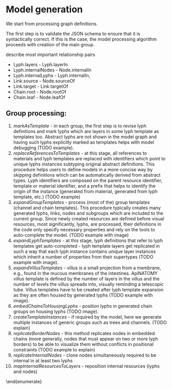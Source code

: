 # Model generation

We start from processing graph definitions.

The first step is to validate the JSON schema to ensure that it is syntactically correct.
If this is the case, the model processing algorithm proceeds with creation of the main group.

describe most important relationship pairs
* Lyph.layers - Lyph.layerIn
* Lyph.internalNodes - Node.internalIn
* Lyph.internalLyphs - Lyph.internalIn,
* Link.source - Node.sourceOf
* Link.target - Link.targetOf
* Chain.root - Node.rootOf
* Chain.leaf - Node.leafOf

## Group processing:

1. *markAsTemplate* -  in each group, the first step is to revise lyph definitions and mark lyphs which are layers in some lyph template as templates too. Abstract lyphs are not shown in the model graph and having such lyphs explicitly marked as templates helps with model debugging (TODO example).
1. *replaceReferencesToTemplates* - at this stage, all references to materials and lyph templates are replaced with identifiers which point to unique lyphs instances subtyping original abstract definitions. This procedure helps users to define models in a more concise way by skipping definitions which can be automatically derived from abstract types. Lyph identifiers are composed on the parent resource identifier, template or material identifier, and a prefix that helps to identify the origin of the instance (generated from material, generated from lyph template, etc.) (TODO example)
1. *expandGroupTemplates* - process (most of the) group templates (channel and chain templates). This procedure typically creates many generated lyphs, links, nodes and subgroups which are included to the current group. Since newly created resources are defined before visual resources, most significantly, lyphs, are processed, their definitions in the code only specify necessary properties and rely on the tools to auto-complete the model. (TODO example with image)
1. *expandLyphTemplates* - at this stage, lyph definitions that refer to lyph templates get auto-completed - lyph template layers get replicated in such a way that each lyph instance contains unique layer instances which inherit a number of properties from their supertypes (TODO example with image).
1. *expandVillusTemplates* - villus is a small projection from a membrane, e.g., found in the mucous membranes of the intestines. ApiNATOMY villus template is defined by the number of layers in the villus and the number of levels the villus spreads into, visually reminding a telescopic tube. Villus templates have to be created after lyph template expansion as they are often housed by generated lyphs (TODO example with image).
1. *embedChainsToHousingLyphs* - position lyphs in generated chain groups on housing lyphs (TODO image).
1. *createTemplateInstances* - if required by the model, here we generate multiple instances of generic groups such as trees and channels. (TODO explain)
1. *replicateBorderNodes* - this method replicates nodes in embedded chains (more generally, nodes that must appear on two or more lyph borders) to be able to visualize them without conflicts in positional constraints (TODO example to explain)
1. *replicateInternalNodes* - clone nodes simultaneously required to be internal in at least two lyphs
1. *mapInternalResourcesToLayers* - reposition internal resources (lyphs and nodes)

\end{enumerate}